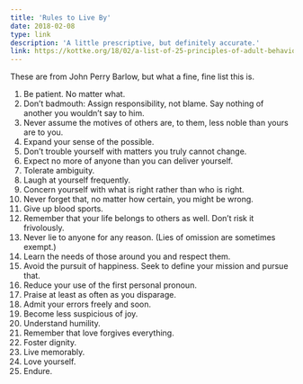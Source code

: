 ```yaml
---
title: 'Rules to Live By'
date: 2018-02-08
type: link
description: 'A little prescriptive, but definitely accurate.'
link: https://kottke.org/18/02/a-list-of-25-principles-of-adult-behavior-by-john-perry-barlow
---
```

These are from John Perry Barlow, but what a fine, fine list this is.

1. Be patient. No matter what.
2. Don’t badmouth: Assign responsibility, not blame. Say nothing of another you wouldn’t say to him.
3. Never assume the motives of others are, to them, less noble than yours are to you.
4. Expand your sense of the possible.
5. Don’t trouble yourself with matters you truly cannot change.
6. Expect no more of anyone than you can deliver yourself.
7. Tolerate ambiguity.
8. Laugh at yourself frequently.
9. Concern yourself with what is right rather than who is right.
10. Never forget that, no matter how certain, you might be wrong.
11. Give up blood sports.
12. Remember that your life belongs to others as well. Don’t risk it frivolously.
13. Never lie to anyone for any reason. (Lies of omission are sometimes exempt.)
14. Learn the needs of those around you and respect them.
15. Avoid the pursuit of happiness. Seek to define your mission and pursue that.
16. Reduce your use of the first personal pronoun.
17. Praise at least as often as you disparage.
18. Admit your errors freely and soon.
19. Become less suspicious of joy.
20. Understand humility.
21. Remember that love forgives everything.
22. Foster dignity.
23. Live memorably.
24. Love yourself.
25. Endure.